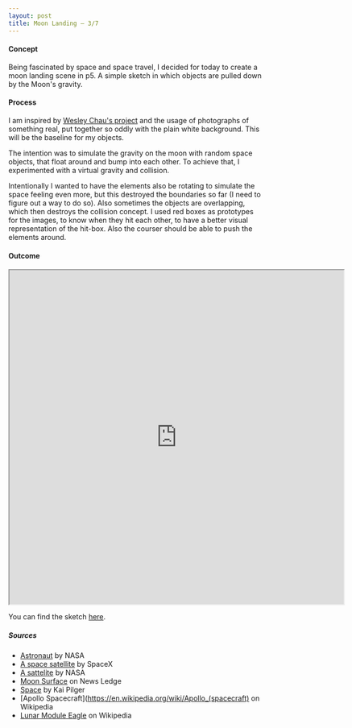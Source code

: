 ```yaml
---
layout: post
title: Moon Landing — 3/7
---
```


#### Concept

Being fascinated by space and space travel, I decided for today to create a moon landing scene in p5. A simple sketch in which objects are pulled down by the Moon's gravity.

#### Process

I am inspired by [Wesley Chau's project](https://mfadt-chau.tumblr.com/post/632725303995793408/joining-nature-17-2020-this-week-ive-been) and the usage of photographs of something real, put together so oddly with the plain white background. This will be the baseline for my objects.

The intention was to simulate the gravity on the moon with random space objects, that float around and bump into each other. To achieve that, I experimented with a virtual gravity and collision. 

Intentionally I wanted to have the elements also be rotating to simulate the space feeling even more, but this destroyed the boundaries so far (I need to figure out a way to do so). Also sometimes the objects are overlapping, which then destroys the collision concept. I used red boxes as prototypes for the images, to know when they hit each other, to have a better visual representation of the hit-box. Also the courser should be able to push the elements around.

#### Outcome

<iframe 
    width="664px"
    height="664px"
    src="https://editor.p5js.org/olivierbrcknr/embed/VIqh9fm5h">
    </iframe>

You can find the sketch [here](https://editor.p5js.org/olivierbrcknr/sketches/VIqh9fm5h).

##### Sources

* [Astronaut](https://unsplash.com/photos/Yj1M5riCKk4) by NASA 
* [A space satellite](https://unsplash.com/photos/VBNb52J8Trk) by SpaceX
* [A sattelite](https://unsplash.com/photos/UPyf9vu0FiI) by NASA
* [Moon Surface](https://www.newsledge.com/moon-fire-fountains/) on News Ledge
* [Space](https://unsplash.com/photos/Ef6iL87-vOA) by Kai Pilger
* [Apollo Spacecraft](https://en.wikipedia.org/wiki/Apollo_(spacecraft) on Wikipedia
* [Lunar Module Eagle](https://en.wikipedia.org/wiki/Lunar_Module_Eagle) on Wikipedia